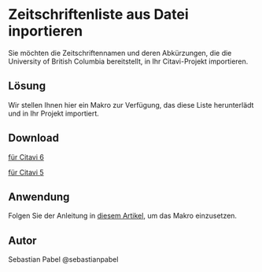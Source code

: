 # Zeitschriftenliste aus Datei inportieren

Sie möchten die Zeitschriftennamen und deren Abkürzungen, die die University of British Columbia bereitstellt, in Ihr Citavi-Projekt importieren. 

## Lösung
Wir stellen Ihnen hier ein Makro zur Verfügung, das diese Liste herunterlädt und in Ihr Projekt importiert. 

## Download
[für Citavi 6](C6_Import_Journals_WoodwardLibrary.cs)

[für Citavi 5](C5_Import_Journals_WoodwardLibrary.cs)


## Anwendung
Folgen Sie der Anleitung in [diesem Artikel](\readme.de.md), um das Makro einzusetzen.


## Autor
Sebastian Pabel @sebastianpabel